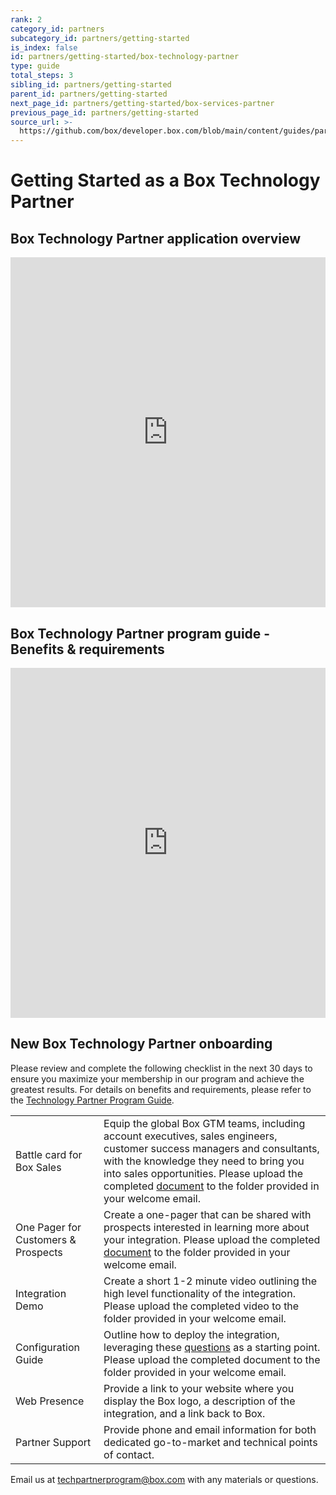 ```yaml
---
rank: 2
category_id: partners
subcategory_id: partners/getting-started
is_index: false
id: partners/getting-started/box-technology-partner
type: guide
total_steps: 3
sibling_id: partners/getting-started
parent_id: partners/getting-started
next_page_id: partners/getting-started/box-services-partner
previous_page_id: partners/getting-started
source_url: >-
  https://github.com/box/developer.box.com/blob/main/content/guides/partners/getting-started/box-technology-partner.md
---
```

# Getting Started as a Box Technology Partner

## Box Technology Partner application overview

<!-- markdownlint-disable line-length -->

<iframe src="https://cloud.app.box.com/embed/s/yvthgeaqg4cfml9wer899cb7vbx9mhj5" style="width: 100%;" height="560" frameborder="0" allowfullscreen="allowfullscreen" title="Box Technology Partner Application Overview" >

</iframe>

<!-- markdownlint-enable line-length -->

## Box Technology Partner program guide - Benefits & requirements

<!-- markdownlint-disable line-length -->

<iframe src="https://cloud.app.box.com/embed/s/zv52vkx7ye6fb4hkaruostmp7420w83p" style="width: 100%;" height="560" frameborder="0" allowfullscreen="allowfullscreen" title="Box Technology Partner Program Guide - Benefits & Requirements" >

</iframe>

<!-- markdownlint-enable line-length -->

## New Box Technology Partner onboarding

Please review and complete the following checklist in the next 30 days to
ensure you maximize your membership in our program and achieve the greatest
results. For details on benefits and requirements, please refer to the
[Technology Partner Program Guide][guide].

<!-- markdownlint-disable line-length -->

<!--alex ignore-->

|       |      |
| -------- | ---------------------------------------------------------------------------------------------------------------------------------------------------------------------------------------------------------------------------------------------------------------- |
| Battle card for Box Sales | Equip the global Box GTM teams, including account executives, sales engineers, customer success managers and consultants, with the knowledge they need to bring you into sales opportunities. Please upload the completed [document][template1] to the folder provided in your welcome email. |
| One Pager for Customers & Prospects     |  Create a one-pager that can be shared with prospects interested in learning more about your integration. Please upload the completed [document][template2] to the folder provided in your welcome email. |
| Integration Demo |  Create a short 1-2 minute video outlining the high level functionality of the integration. Please upload the completed video to the folder provided in your welcome email. |
| Configuration Guide |  Outline how to deploy the integration, leveraging these [questions][questions] as a starting point. Please upload the completed document to the folder provided in your welcome email.  |
| Web Presence |  Provide a link to your website where you display the Box logo, a description of the integration, and a link back to Box. |
| Partner Support | Provide phone and email information for both dedicated go-to-market and technical points of contact. |

<!-- markdownlint-enable line-length -->

<!--alex enable-->

Email us at [techpartnerprogram@box.com][mail] with any materials or questions.

<!-- i18n-enable localize-links -->

[guide]: https://cloud.app.box.com/v/technologypartnerprogramguide
[template1]: https://cloud.box.com/s/z864l26b8hl9kooval60p44mrnu49nd6
[template2]: https://cloud.box.com/s/qna0es3wo1yu7zxxa2wsjd62li82auic
[questions]: https://cloud.box.com/s/0v9kev0uy4ff4sb7kswz81fpqlo8oed8
<!-- i18n-disable localize-links -->

[mail]: mailto:techpartnerprogram@box.com
